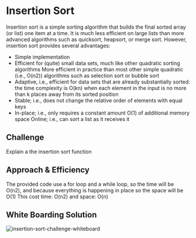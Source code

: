 # Insertion Sort
Insertion sort is a simple sorting algorithm that builds the final sorted array (or list) one item at a time. It is much less efficient on large lists than more advanced algorithms such as quicksort, heapsort, or merge sort. However, insertion sort provides several advantages:

* Simple implementation
* Efficient for (quite) small data sets, much like other quadratic sorting algorithms
More efficient in practice than most other simple quadratic (i.e., O(n2)) algorithms such as selection sort or bubble sort
* Adaptive, i.e., efficient for data sets that are already substantially sorted: the time complexity is O(kn) when each element in the input is no more than k places away from its sorted position
* Stable; i.e., does not change the relative order of elements with equal keys
* In-place; i.e., only requires a constant amount O(1) of additional memory space
Online; i.e., can sort a list as it receives it

## Challenge
Explain a the insertion sort function

## Approach & Efficiency
<!-- What approach did you take? Why? What is the Big O space/time for this approach? -->
The provided code use a for loop and a while loop, so the time will be O(n2), and because everything is happening in place so the space will be O(1)
This cost time: O(n2) and space: O(n)

## White Boarding Solution
![insertion-sort-challenge-whiteboard]("./assests/insetion-sort-challenge.jpg")